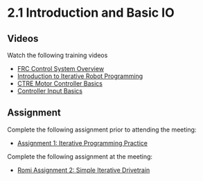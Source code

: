 # 2.1 Introduction and Basic IO
## Videos
Watch the following training videos
* [FRC Control System Overview](https://youtu.be/2_1Dv8gRwV0)
* [Introduction to Iterative Robot Programming](https://youtu.be/BKFMvkMTHi4)
* [CTRE Motor Controller Basics](https://youtu.be/7r_gnh0zrdE)
* [Controller Input Basics](https://youtu.be/p5KdQT9kyHA)


## Assignment
Complete the following assignment prior to attending the meeting:
* [Assignment 1: Iterative Programming Practice](../assignments/1-IterativeProgrammingPractice)

Complete the following assignment at the meeting:
* [Romi Assignment 2: Simple Iterative Drivetrain](../assignments/2-SimpleIterativeDrivetrain)